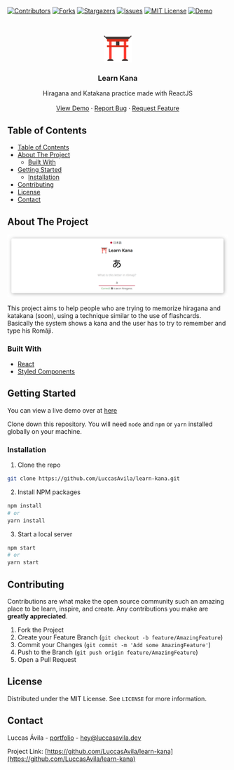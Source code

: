 [![Contributors][contributors-shield]][contributors-url]
[![Forks][forks-shield]][forks-url]
[![Stargazers][stars-shield]][stars-url]
[![Issues][issues-shield]][issues-url]
[![MIT License][license-shield]][license-url]
[![Demo][demo-shield]][demo-url]

<br />
<p align="center">
  <a href="https://github.com/LuccasAvila/learn-kana">
    <img src="github/logo.png" alt="Logo" height="64">
  </a>

  <h3 align="center">Learn Kana</h3>

  <p align="center">
    Hiragana and Katakana practice made with ReactJS
    <br />
    <br />
    <a href="https://luccasavila.github.io/learn-kana/">View Demo</a>
    ·
    <a href="https://github.com/LuccasAvila/learn-kana/issues">Report Bug</a>
    ·
    <a href="https://github.com/LuccasAvila/learn-kana/issues">Request Feature</a>
  </p>
</p>

<!-- TABLE OF CONTENTS -->

## Table of Contents

- [Table of Contents](#table-of-contents)
- [About The Project](#about-the-project)
  - [Built With](#built-with)
- [Getting Started](#getting-started)
  - [Installation](#installation)
- [Contributing](#contributing)
- [License](#license)
- [Contact](#contact)

<!-- ABOUT THE PROJECT -->

## About The Project

![Learn Kana][product-screenshot]

This project aims to help people who are trying to memorize hiragana and katakana (soon), using a technique similar to the use of flashcards. Basically the system shows a kana and the user has to try to remember and type his Romãji.

### Built With

- [React](https://reactjs.org/)
- [Styled Components](https://styled-components.com/)

<!-- GETTING STARTED -->

## Getting Started

You can view a live demo over at [here](https://luccasavila.github.io/learn-kana/)

Clone down this repository. You will need `node` and `npm` or `yarn` installed globally on your machine.

### Installation

1. Clone the repo

```sh
git clone https://github.com/LuccasAvila/learn-kana.git
```

2. Install NPM packages

```sh
npm install
# or
yarn install
```

3. Start a local server

```sh
npm start
# or
yarn start
```

<!-- CONTRIBUTING -->

## Contributing

Contributions are what make the open source community such an amazing place to be learn, inspire, and create. Any contributions you make are **greatly appreciated**.

1. Fork the Project
2. Create your Feature Branch (`git checkout -b feature/AmazingFeature`)
3. Commit your Changes (`git commit -m 'Add some AmazingFeature'`)
4. Push to the Branch (`git push origin feature/AmazingFeature`)
5. Open a Pull Request

<!-- LICENSE -->

## License

Distributed under the MIT License. See `LICENSE` for more information.

<!-- CONTACT -->

## Contact

Luccas Ávila - [portfolio](https://luccasavila.dev) - hey@luccasavila.dev

Project Link: [https://github.com/LuccasAvila/learn-kana](https://github.com/LuccasAvila/learn-kana)

<!-- MARKDOWN LINKS & IMAGES -->

[contributors-shield]: https://img.shields.io/github/contributors/LuccasAvila/learn-kana.svg?style=flat-square
[contributors-url]: https://github.com/LuccasAvila/learn-kana/graphs/contributors
[forks-shield]: https://img.shields.io/github/forks/LuccasAvila/learn-kana.svg?style=flat-square
[forks-url]: https://github.com/LuccasAvila/learn-kana/network/members
[stars-shield]: https://img.shields.io/github/stars/LuccasAvila/learn-kana.svg?style=flat-square
[stars-url]: https://github.com/LuccasAvila/learn-kana/stargazers
[issues-shield]: https://img.shields.io/github/issues/LuccasAvila/learn-kana.svg?style=flat-square
[issues-url]: https://github.com/LuccasAvila/learn-kana/issues
[demo-shield]: https://img.shields.io/badge/Demo-Test%20now-blue?style=flat-square
[demo-url]: https://luccasavila.github.io/learn-kana/
[license-shield]: https://img.shields.io/github/license/LuccasAvila/learn-kana?style=flat-square
[license-url]: https://github.com/LuccasAvila/learn-kana/blob/master/LICENSE
[product-screenshot]: github/project.png
